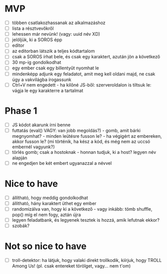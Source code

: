 # MVP

- [ ] többen csatlakozhassanak az alkalmazáshoz
- [ ] lista a résztvevőkről
- [ ] lehessen már nevünk! (vagy: uuid név XD)
- [ ] jelöljük, ki a SOROS épp
- [ ] editor
- [ ] az editorban látszik a teljes kódtartalom
- [ ] csak a SOROS írhat bele, és csak egy karaktert, azután jön a következő
- [ ] 30 mp-ig gondolkodhat
- [ ] egy ember csak egy billentyűt nyomhat le
- [ ] mindenképp adjunk egy feladatot, amit meg kell oldani majd, ne csak úgy a vakvilágba írogassunk
- [ ] Ctrl+V nem engedett - ha kilőné JS-ből: szerveroldalon is tiltsuk le: vágja le egy karakterre a tartalmat

# Phase 1

- [ ] JS kódot akarunk írni benne
- [ ] futtatás (eval() VAGY: van jobb megoldás?) - gomb, amit bárki megnyomhat? - minden leütésre fusson le? - ha végigért az embereken, akkor fusson le? (mi történik, ha kész a kód, és még nem az uccsó embernél vagyunk?)
- [ ] törlés gomb; csak a hostoknak - honnan tudjuk, ki a host? legyen név alapján
- [ ] ne engedjen be két embert ugyanazzal a névvel

# Nice to have

- [ ] állítható, hogy meddig gondolkodhat
- [ ] állítható, hány karaktert üthet egy ember
- [ ] randomizálva van, hogy ki a következő - vagy inkább: tömb shuffle, pop() míg el nem fogy, aztán újra
- [ ] legyen feladatbank, és legyenek tesztek is hozzá, amik lefutnak ekkor?
- [ ] szobák?

# Not so nice to have

- [ ] troll-detektor: ha látjuk, hogy valaki direkt trollkodik, kiírjuk, hogy TROLL Among Us! (pl. csak entereket törölget, vagy... nem t'om)
